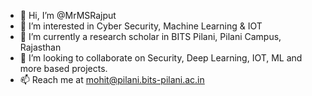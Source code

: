 - 👋 Hi, I’m @MrMSRajput
- 👀 I’m interested in Cyber Security, Machine Learning & IOT
- 🌱 I’m currently a research scholar in BITS Pilani, Pilani Campus, Rajasthan
- 💞️ I’m looking to collaborate on Security, Deep Learning, IOT, ML and more based projects.
- 📫 Reach me at mohit@pilani.bits-pilani.ac.in

<!---
MrMSRajput/MrMSRajput is a ✨ special ✨ repository because its `README.md` (this file) appears on your GitHub profile.
You can click the Preview link to take a look at your changes.
--->
